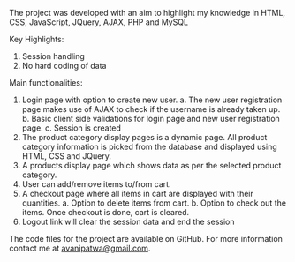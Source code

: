 The project was developed with an aim to highlight my knowledge in HTML, CSS, JavaScript, JQuery, AJAX, PHP and MySQL

Key Highlights:
1. Session handling
2. No hard coding of data


Main functionalities:
1. Login page with option to create new user.
	a. The new user registration page makes use of AJAX to check if the username is already taken up.
	b. Basic client side validations for login page and new user registration page.
	c. Session is created
2. The product category display pages is a dynamic page. All product category information is picked from the database 
and displayed using HTML, CSS and JQuery.
3. A products display page which shows data as per the selected product category.
4. User can add/remove items to/from cart.
5. A checkout page where all items in cart are displayed with their quantities. 
	a. Option to delete items from cart.
	b. Option to check out the items. Once checkout is done, cart is cleared.
6. Logout link will clear the session data and end the session

The code files for the project are available on GitHub. For more information contact me at avanipatwa@gmail.com.
